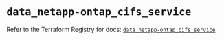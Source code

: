 # `data_netapp-ontap_cifs_service`

Refer to the Terraform Registry for docs: [`data_netapp-ontap_cifs_service`](https://registry.terraform.io/providers/netapp/netapp-ontap/2.3.0/docs/data-sources/cifs_service).
